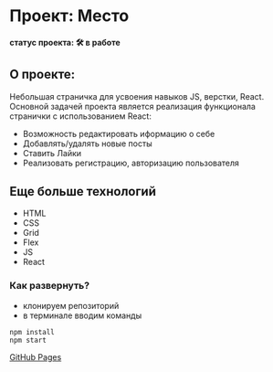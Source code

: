 # Проект: Место
#### статус проекта: :hammer_and_wrench: в работе  
## О проекте:
Небольшая страничка для усвоения навыков JS, верстки, React. 
Основной задачей проекта является реализация функционала странички с использованием React:

* Возможность редактировать иформацию о себе 
* Добавлять/удалять новые посты
* Ставить Лайки
* Реализовать регистрацию, авторизацию пользователя 

## Еще больше технологий

* HTML
* CSS
* Grid
* Flex
* JS
* React

### Как развернуть?
- клонируем репозиторий
- в терминале вводим команды 
 ```
npm install
npm start
 ```
[GitHub Pages]( https://alekseev-aleksandr.github.io/react-mesto-auth/)